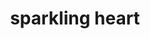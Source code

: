 ---
layout: smileys&emotion
title: sparkling heart
emoji: sparkling_heart
permalink: 💖.html
image: assets/img/3moji/sparkling_heart.png
---